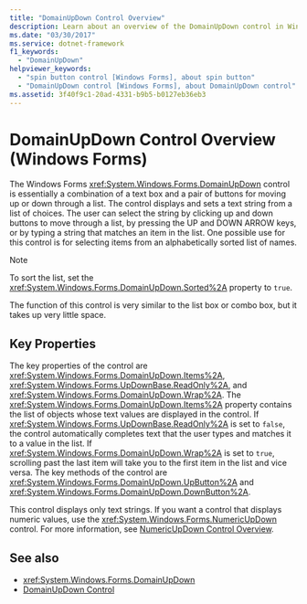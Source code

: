```yaml
---
title: "DomainUpDown Control Overview"
description: Learn about an overview of the DomainUpDown control in Windows Forms, which is a combination of a text box and a pair of buttons for moving up or down through a list.
ms.date: "03/30/2017"
ms.service: dotnet-framework
f1_keywords: 
  - "DomainUpDown"
helpviewer_keywords: 
  - "spin button control [Windows Forms], about spin button"
  - "DomainUpDown control [Windows Forms], about DomainUpDown control"
ms.assetid: 3f40f9c1-20ad-4331-b9b5-b0127eb36eb3
---
```

# DomainUpDown Control Overview (Windows Forms)

The Windows Forms <xref:System.Windows.Forms.DomainUpDown> control is essentially a combination of a text box and a pair of buttons for moving up or down through a list. The control displays and sets a text string from a list of choices. The user can select the string by clicking up and down buttons to move through a list, by pressing the UP and DOWN ARROW keys, or by typing a string that matches an item in the list. One possible use for this control is for selecting items from an alphabetically sorted list of names.  
  
> [!NOTE]
> To sort the list, set the <xref:System.Windows.Forms.DomainUpDown.Sorted%2A> property to `true`.  
  
 The function of this control is very similar to the list box or combo box, but it takes up very little space.  
  
## Key Properties  

 The key properties of the control are <xref:System.Windows.Forms.DomainUpDown.Items%2A>, <xref:System.Windows.Forms.UpDownBase.ReadOnly%2A>, and <xref:System.Windows.Forms.DomainUpDown.Wrap%2A>. The <xref:System.Windows.Forms.DomainUpDown.Items%2A> property contains the list of objects whose text values are displayed in the control. If <xref:System.Windows.Forms.UpDownBase.ReadOnly%2A> is set to `false`, the control automatically completes text that the user types and matches it to a value in the list. If <xref:System.Windows.Forms.DomainUpDown.Wrap%2A> is set to `true`, scrolling past the last item will take you to the first item in the list and vice versa. The key methods of the control are <xref:System.Windows.Forms.DomainUpDown.UpButton%2A> and <xref:System.Windows.Forms.DomainUpDown.DownButton%2A>.  
  
 This control displays only text strings. If you want a control that displays numeric values, use the <xref:System.Windows.Forms.NumericUpDown> control. For more information, see [NumericUpDown Control Overview](numericupdown-control-overview-windows-forms.md).  
  
## See also

- <xref:System.Windows.Forms.DomainUpDown>
- [DomainUpDown Control](domainupdown-control-windows-forms.md)
